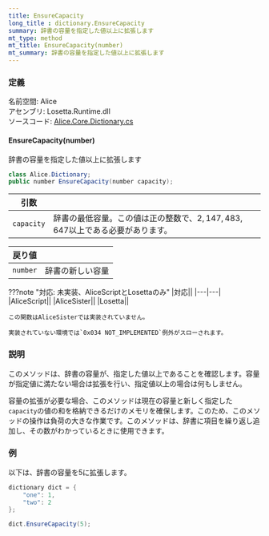 ```yaml
---
title: EnsureCapacity
long_title : dictionary.EnsureCapacity
summary: 辞書の容量を指定した値以上に拡張します
mt_type: method
mt_title: EnsureCapacity(number)
mt_summary: 辞書の容量を指定した値以上に拡張します
---
```


### 定義
名前空間: Alice<br/>
アセンブリ: Losetta.Runtime.dll<br/>
ソースコード: [Alice.Core.Dictionary.cs](https://github.com/WSOFT-Project/Losetta/blob/master/Losetta.Runtime/Core/Extension/Alice.Core.Dictionary.cs)

#### EnsureCapacity(number)

辞書の容量を指定した値以上に拡張します

```cs title="AliceScript"
class Alice.Dictionary;
public number EnsureCapacity(number capacity);
```

引数||
---|-|
`capacity`|辞書の最低容量。この値は正の整数で、$2,147,483,647$以上である必要があります。

戻り値||
---|-|
`number`|辞書の新しい容量

???note "対応: 未実装、AliceScriptとLosettaのみ"
    |対応||
    |---|---|
    |AliceScript||
    |AliceSister||
    |Losetta||

    この関数はAliceSisterでは実装されていません。

    実装されていない環境では`0x034 NOT_IMPLEMENTED`例外がスローされます。

### 説明
このメソッドは、辞書の容量が、指定した値以上であることを確認します。容量が指定値に満たない場合は拡張を行い、指定値以上の場合は何もしません。

容量の拡張が必要な場合、このメソッドは現在の容量と新しく指定した`capacity`の値の和を格納できるだけのメモリを確保します。このため、このメソッドの操作は負荷の大きな作業です。このメソッドは、辞書に項目を繰り返し追加し、その数がわかっているときに使用できます。

### 例
以下は、辞書の容量を5に拡張します。

```cs title="AliceScript"
dictionary dict = { 
    "one": 1,
    "two": 2
};

dict.EnsureCapacity(5);
```
